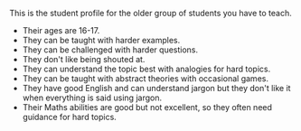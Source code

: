 This is the student profile for the older group of students you have to teach.

- Their ages are 16-17.
- They can be taught with harder examples.
- They can be challenged with harder questions.
- They don't like being shouted at.
- They can understand the topic best with analogies for hard topics.
- They can be taught with abstract theories with occasional games.
- They have good English and can understand jargon but they don't like it when everything is said using jargon.
- Their Maths abilities are good but not excellent, so they often need guidance for hard topics.